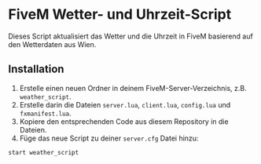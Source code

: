 # FiveM Wetter- und Uhrzeit-Script

Dieses Script aktualisiert das Wetter und die Uhrzeit in FiveM basierend auf den Wetterdaten aus Wien.

## Installation

1. Erstelle einen neuen Ordner in deinem FiveM-Server-Verzeichnis, z.B. `weather_script`.
2. Erstelle darin die Dateien `server.lua`, `client.lua`, `config.lua` und `fxmanifest.lua`.
3. Kopiere den entsprechenden Code aus diesem Repository in die Dateien.
4. Füge das neue Script zu deiner `server.cfg` Datei hinzu:

```plaintext
start weather_script